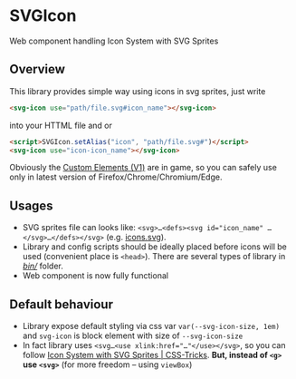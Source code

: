 # SVGIcon
Web component handling Icon System with SVG Sprites

## Overview
This library provides simple way using icons in svg sprites, just write
```HTML
<svg-icon use="path/file.svg#icon_name"></svg-icon>
```
into your HTTML file and or
```HTML
<script>SVGIcon.setAlias("icon", "path/file.svg#")</script>
<svg-icon use="icon-icon_name"></svg-icon>
```
Obviously the [Custom Elements (V1)](https://caniuse.com/#feat=custom-elementsv1) are in game, so you can safely use only in latest version of Firefox/Chrome/Chromium/Edge.

## Usages
- SVG sprites file can looks like: `<svg>…<defs><svg id="icon_name" …</svg>…</defs></svg>` (e.g. [icons.svg](./docs/examples_files/icons.svg)).
- Library and config scripts should be ideally placed before icons will be used (convenient place is `<head>`). There are several types of library in [*bin/*](./bin/) folder.
- Web component is now fully functional

## Default behaviour
- Library expose default styling via css var `var(--svg-icon-size, 1em)` and `svg-icon` is block element with size of `--svg-icon-size`
- In fact library uses `<svg…<use xlink:href="…"</use></svg>`, so you can follow [Icon System with SVG Sprites | CSS-Tricks](https://css-tricks.com/svg-sprites-use-better-icon-fonts/). **But, instead of `<g>` use `<svg>`** (for more freedom – using `viewBox`)